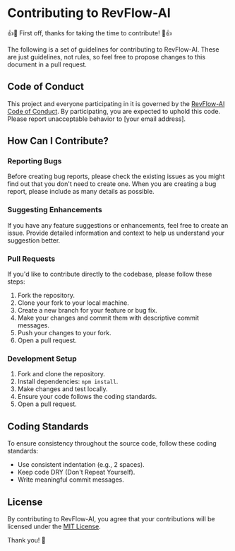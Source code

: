 # Contributing to RevFlow-AI

👍🎉 First off, thanks for taking the time to contribute! 🎉👍

The following is a set of guidelines for contributing to RevFlow-AI. These are just guidelines, not rules, so feel free to propose changes to this document in a pull request.

## Code of Conduct

This project and everyone participating in it is governed by the [RevFlow-AI Code of Conduct](CODE_OF_CONDUCT.md). By participating, you are expected to uphold this code. Please report unacceptable behavior to [your email address].

## How Can I Contribute?

### Reporting Bugs

Before creating bug reports, please check the existing issues as you might find out that you don't need to create one. When you are creating a bug report, please include as many details as possible.

### Suggesting Enhancements

If you have any feature suggestions or enhancements, feel free to create an issue. Provide detailed information and context to help us understand your suggestion better.

### Pull Requests

If you'd like to contribute directly to the codebase, please follow these steps:

1. Fork the repository.
2. Clone your fork to your local machine.
3. Create a new branch for your feature or bug fix.
4. Make your changes and commit them with descriptive commit messages.
5. Push your changes to your fork.
6. Open a pull request.

### Development Setup

1. Fork and clone the repository.
2. Install dependencies: `npm install`.
3. Make changes and test locally.
4. Ensure your code follows the coding standards.
5. Open a pull request.

## Coding Standards

To ensure consistency throughout the source code, follow these coding standards:

- Use consistent indentation (e.g., 2 spaces).
- Keep code DRY (Don't Repeat Yourself).
- Write meaningful commit messages.

## License

By contributing to RevFlow-AI, you agree that your contributions will be licensed under the [MIT License](LICENSE).

Thank you! 🚀
